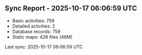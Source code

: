 ## Sync Report - 2025-10-17 06:06:59 UTC

- Basic activities: 759
- Detailed activities: 2
- Database records: 759
- Static maps: 426 files (46M)

Last sync: 2025-10-17 06:06:59 UTC
